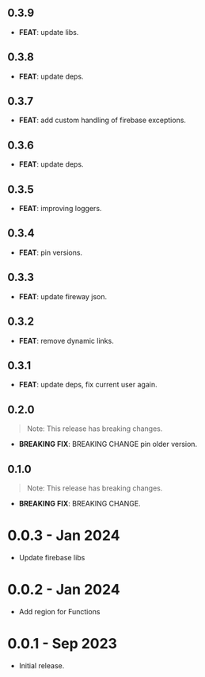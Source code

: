 ## 0.3.9

 - **FEAT**: update libs.

## 0.3.8

 - **FEAT**: update deps.

## 0.3.7

 - **FEAT**: add custom handling of firebase exceptions.

## 0.3.6

 - **FEAT**: update deps.

## 0.3.5

 - **FEAT**: improving loggers.

## 0.3.4

 - **FEAT**: pin versions.

## 0.3.3

 - **FEAT**: update fireway json.

## 0.3.2

 - **FEAT**: remove dynamic links.

## 0.3.1

 - **FEAT**: update deps, fix current user again.

## 0.2.0

> Note: This release has breaking changes.

 - **BREAKING** **FIX**: BREAKING CHANGE pin older version.

## 0.1.0

> Note: This release has breaking changes.

 - **BREAKING** **FIX**: BREAKING CHANGE.

# 0.0.3 - Jan 2024

- Update firebase libs

# 0.0.2 - Jan 2024

- Add region for Functions

# 0.0.1 - Sep 2023

- Initial release.
